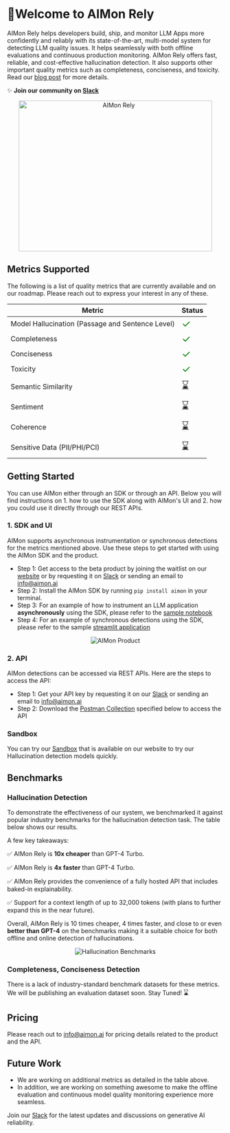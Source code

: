 # 🎉**Welcome to AIMon Rely**

AIMon Rely helps developers build, ship, and monitor LLM Apps more confidently and reliably with its state-of-the-art, multi-model system for detecting LLM quality issues. It helps seamlessly with both offline evaluations and continuous production monitoring. AIMon Rely offers fast, reliable, and cost-effective hallucination detection. It also supports other important quality metrics such as completeness, conciseness, and toxicity. Read our [blog post](https://aimon.ai/blogs/introducing-rely) for more details.

✨ **Join our community on [Slack](https://join.slack.com/t/generativeair/shared_invite/zt-2jab62lsj-xM9a_s~Qweu8lf3YS2cANg)**

<div align="center">
    <img src="images/aimon-rely-image.png" alt="AIMon Rely" width="450" height="350">
</div>

## Metrics Supported

The following is a list of quality metrics that are currently available and on our roadmap. Please reach out to express your interest in any of these.

| Metric                                           | Status                                                       |
|--------------------------------------------------|--------------------------------------------------------------|
| Model Hallucination (Passage and Sentence Level) | <span style="font-size: 24px; color: green;">&#10003;</span> | 
| Completeness                                     | <span style="font-size: 24px; color: green;">&#10003;</span>                     |
| Conciseness                                      | <span style="font-size: 24px; color: green;">&#10003;</span>                    |
| Toxicity                                         | <span style="font-size: 24px; color: green;">&#10003;</span>                      |
| Semantic Similarity                              | <span style="font-size: 24px;">⌛</span>                      |
| Sentiment                                        | <span style="font-size: 24px;">⌛</span>                      |
| Coherence                                        | <span style="font-size: 24px;">⌛</span>                      |
| Sensitive Data (PII/PHI/PCI)                     | <span style="font-size: 24px;">⌛</span>                      |


## Getting Started

You can use AIMon either through an SDK or through an API. Below you will find instructions on 1. how to use the SDK along with AIMon's UI and 2. how you could use it directly through our REST APIs.

### 1. SDK and UI

AIMon supports asynchronous instrumentation or synchronous detections for the metrics mentioned above. Use these steps
to get started with using the AIMon SDK and the product.

- Step 1: Get access to the beta product by joining the waitlist on our [website](https://aimon.ai/) or by requesting
          it on [Slack](https://join.slack.com/t/generativeair/shared_invite/zt-2jab62lsj-xM9a_s~Qweu8lf3YS2cANg) or sending an email to info@aimon.ai
- Step 2: Install the AIMon SDK by running `pip install aimon` in your terminal.
- Step 3: For an example of how to instrument an LLM application **asynchronously** using the SDK, please refer to the [sample notebook](examples/notebooks/aimon_sdk_langchain_summarization.ipynb) 
- Step 4: For an example of synchronous detections using the SDK, please refer to the sample [streamlit application](examples/langchain_summarization_app.py) 

<div align="center">
    <img src="images/product_apps_page.png" alt="AIMon Product">
</div>

### 2. API

AIMon detections can be accessed via REST APIs. Here are the steps to access the API:

- Step 1: Get your API key by requesting it on our [Slack](https://join.slack.com/t/generativeair/shared_invite/zt-2jab62lsj-xM9a_s~Qweu8lf3YS2cANg) or sending an email
  to info@aimon.ai
- Step 2: Download the [Postman Collection](examples/postman_collections) specified below to access the API

### Sandbox

You can try our [Sandbox](https://aimon.ai/tryproduct) that is available on our website to try our Hallucination detection models quickly.

## Benchmarks

### Hallucination Detection
To demonstrate the effectiveness of our system, we benchmarked it against popular industry benchmarks for the
hallucination detection task. The table below shows our results.

A few key takeaways:

✅ AIMon Rely is **10x cheaper** than GPT-4 Turbo.

✅ AIMon Rely is **4x faster** than GPT-4 Turbo.

✅ AIMon Rely provides the convenience of a fully hosted API that includes baked-in explainability.

✅ Support for a context length of up to 32,000 tokens (with plans to further expand this in the near future).

Overall, AIMon Rely is 10 times cheaper, 4 times faster, and close to or even **better than GPT-4** on the benchmarks
making it a suitable choice for both offline and online detection of hallucinations.

<div align="center">
    <img src="images/hallucination-benchmarks.png" alt="Hallucination Benchmarks">
</div>

### Completeness, Conciseness Detection

There is a lack of industry-standard benchmark datasets for these metrics. We will be publishing an evaluation dataset soon.
Stay Tuned! <span style="font-size: 16px;">⌛</span>

## Pricing

Please reach out to info@aimon.ai for pricing details related to the product and the API.

## Future Work

- We are working on additional metrics as detailed in the table above.
- In addition, we are working on something awesome to make the offline evaluation and continuous model quality
  monitoring experience more seamless.

Join our [Slack](https://join.slack.com/t/generativeair/shared_invite/zt-2jab62lsj-xM9a_s~Qweu8lf3YS2cANg) for the latest updates and discussions on generative AI reliability.
